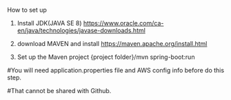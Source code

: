 How to set up

1. Install JDK(JAVA SE 8)
https://www.oracle.com/ca-en/java/technologies/javase-downloads.html

2. download MAVEN and install
https://maven.apache.org/install.html

3. Set up the Maven project
{project folder}/mvn spring-boot:run

#You will need application.properties file and AWS config info before do this step.

#That cannot be shared with Github.

